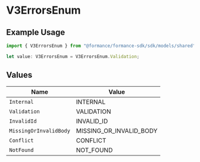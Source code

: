 # V3ErrorsEnum

## Example Usage

```typescript
import { V3ErrorsEnum } from "@formance/formance-sdk/sdk/models/shared";

let value: V3ErrorsEnum = V3ErrorsEnum.Validation;
```

## Values

| Name                    | Value                   |
| ----------------------- | ----------------------- |
| `Internal`              | INTERNAL                |
| `Validation`            | VALIDATION              |
| `InvalidId`             | INVALID_ID              |
| `MissingOrInvalidBody`  | MISSING_OR_INVALID_BODY |
| `Conflict`              | CONFLICT                |
| `NotFound`              | NOT_FOUND               |